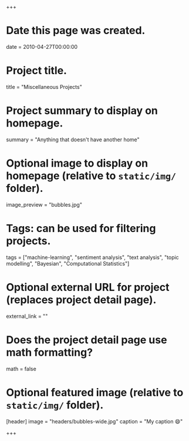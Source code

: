 +++
# Date this page was created.
date = 2010-04-27T00:00:00

# Project title.
title = "Miscellaneous Projects"

# Project summary to display on homepage.
summary = "Anything that doesn't have another home"

# Optional image to display on homepage (relative to `static/img/` folder).
image_preview = "bubbles.jpg"

# Tags: can be used for filtering projects.
tags = ["machine-learning", "sentiment analysis", "text analysis", "topic modelling", "Bayesian", "Computational Statistics"]

# Optional external URL for project (replaces project detail page).
external_link = ""

# Does the project detail page use math formatting?
math = false

# Optional featured image (relative to `static/img/` folder).
[header]
image = "headers/bubbles-wide.jpg"
caption = "My caption :smile:"

+++

